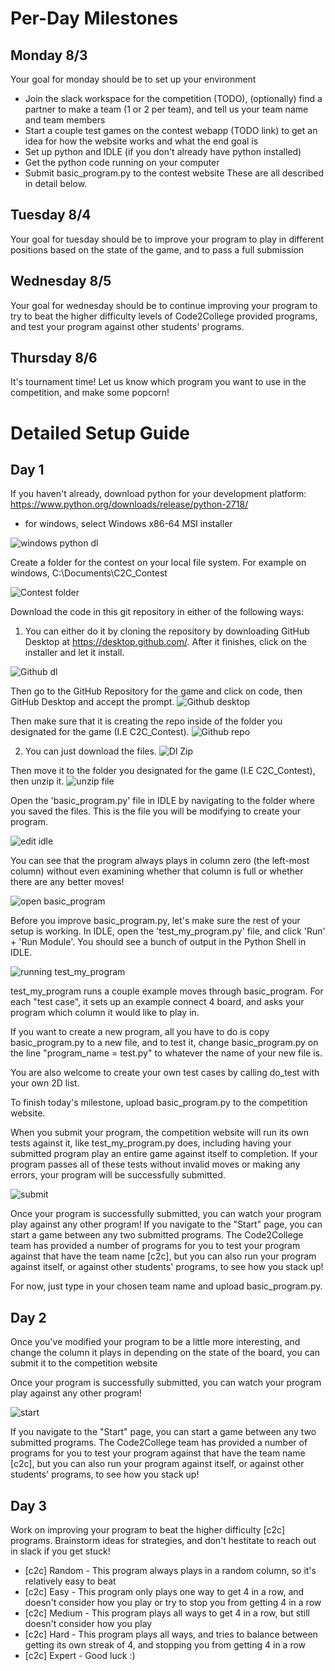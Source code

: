 # Per-Day Milestones

## Monday 8/3
Your goal for monday should be to set up your environment
 - Join the slack workspace for the competition (TODO), (optionally) find a partner to make a team (1 or 2 per team), and tell us your team name and team members
 - Start a couple test games on the contest webapp (TODO link) to get an idea for how the website works and what the end goal is
 - Set up python and IDLE (if you don't already have python installed)
 - Get the python code running on your computer
 - Submit basic_program.py to the contest website
These are all described in detail below.

## Tuesday 8/4
Your goal for tuesday should be to improve your program to play in different positions based on the state of the game, and to pass a full submission 

## Wednesday 8/5
Your goal for wednesday should be to continue improving your program to try to beat the higher difficulty levels of Code2College provided programs, and test your program against other students' programs. 

## Thursday 8/6
It's tournament time! Let us know which program you want to use in the competition, and make some popcorn!


# Detailed Setup Guide

## Day 1
If you haven't already, download python for your development platform:
https://www.python.org/downloads/release/python-2718/
 - for windows, select Windows x86-64 MSI installer
 
 ![windows python dl](https://user-images.githubusercontent.com/43589228/89078466-17e2c680-d34a-11ea-8527-f4669fcfa896.png)

Create a folder for the contest on your local file system.
For example on windows, C:\Documents\C2C_Contest

![Contest folder](https://user-images.githubusercontent.com/43589228/89078467-17e2c680-d34a-11ea-81ff-8760b70588cc.PNG)

Download the code in this git repository in either of the following ways: 
 1. You can either do it by cloning the repository by downloading GitHub Desktop at https://desktop.github.com/. After it finishes, click on the installer and let it install.
 
 ![Github dl](https://user-images.githubusercontent.com/43589228/89078456-16b19980-d34a-11ea-8e8c-712200e0ea09.PNG)
 
 Then go to the GitHub Repository for the game and click on code, then GitHub Desktop and accept the prompt.
 ![Github desktop](https://user-images.githubusercontent.com/43589228/89078455-16190300-d34a-11ea-84e6-812f8b47a889.png)

 Then make sure that it is creating the repo inside of the folder you designated for the game (I.E C2C_Contest).
 ![Github repo](https://user-images.githubusercontent.com/43589228/89078457-16b19980-d34a-11ea-8a77-1760fc72e458.PNG)

 2. You can just download the files.
 ![Dl Zip](https://user-images.githubusercontent.com/43589228/89078469-17e2c680-d34a-11ea-83a9-8f40917e1803.png)
 
 Then move it to the folder you designated for the game (I.E C2C_Contest), then unzip it.
 ![unzip file](https://user-images.githubusercontent.com/43589228/89078464-17e2c680-d34a-11ea-873f-ec15c0e08ac7.PNG)

Open the 'basic_program.py' file in IDLE by navigating to the folder where you saved the files. This is the file you will be modifying to create your program.

![edit idle](https://user-images.githubusercontent.com/43589228/89078470-187b5d00-d34a-11ea-8a3b-88adf3ef589d.png)

You can see that the program always plays in column zero (the left-most column) without even examining whether that column is full or whether there are any better moves!

![open basic_program](https://user-images.githubusercontent.com/43589228/89078459-174a3000-d34a-11ea-89ca-d1c5a7ad4021.PNG)

Before you improve basic_program.py, let's make sure the rest of your setup is working.
In IDLE, open the 'test_my_program.py' file, and click 'Run' + 'Run Module'.
You should see a bunch of output in the Python Shell in IDLE.

![running test_my_program](https://user-images.githubusercontent.com/43589228/89078460-174a3000-d34a-11ea-87c9-7178d2926b32.PNG)

test_my_program runs a couple example moves through basic_program.
For each "test case", it sets up an example connect 4 board, and asks your program which column it would like to play in.

If you want to create a new program, all you have to do is copy basic_program.py to a new file, and to test it, change basic_program.py on the line "program_name = test.py" to  whatever the name of your new file is.

You are also welcome to create your own test cases by calling do_test with your own 2D list.

To finish today's milestone, upload basic_program.py to the competition website.

When you submit your program, the competition website will run its own tests against it, like test_my_program.py does, including having your submitted program play an entire game against itself to completion. If your program passes all of these tests without invalid moves or making any errors, your program will be successfully submitted.

![submit](https://user-images.githubusercontent.com/43589228/89078463-174a3000-d34a-11ea-9e94-deec7e1e8cc4.png)

Once your program is successfully submitted, you can watch your program play against any other program!
If you navigate to the "Start" page, you can start a game between any two submitted programs. The Code2College team has provided a number of programs for you to test your program against that have the team name [c2c], but you can also run your program against itself, or against other students' programs, to see how you stack up!

For now, just type in your chosen team name and upload basic_program.py.

## Day 2
Once you've modified your program to be a little more interesting, and change the column it plays in depending on the state of the board, you can submit it to the competition website

Once your program is successfully submitted, you can watch your program play against any other program!

![start](https://user-images.githubusercontent.com/43589228/89078462-174a3000-d34a-11ea-8945-922afb700397.png)

If you navigate to the "Start" page, you can start a game between any two submitted programs. The Code2College team has provided a number of programs for you to test your program against that have the team name [c2c], but you can also run your program against itself, or against other students' programs, to see how you stack up!

## Day 3
Work on improving your program to beat the higher difficulty [c2c] programs.
Brainstorm ideas for strategies, and don't hestitate to reach out in slack if you get stuck!
 - [c2c] Random - This program always plays in a random column, so it's relatively easy to beat
 - [c2c] Easy - This program only plays one way to get 4 in a row, and doesn't consider how you play or try to stop you from getting 4 in a row
 - [c2c] Medium - This program plays all ways to get 4 in a row, but still doesn't consider how you play
 - [c2c] Hard - This program plays all ways, and tries to balance between getting its own streak of 4, and stopping you from getting 4 in a row
 - [c2c] Expert - Good luck :)
